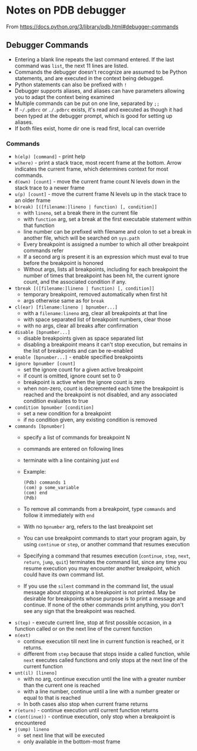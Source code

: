 # Notes on PDB debugger

From https://docs.python.org/3/library/pdb.html#debugger-commands

## Debugger Commands

* Entering a blank line repeats the last command entered. If the last command was `list`, the next 11 lines are listed.
* Commands the debugger doesn't recognize are assumed to be Python statements, and are executed in the context being debugged.
* Python statements can also be prefixed with `!`
* Debugger supports aliases, and aliases can have parameters allowing you to adapt the context being examined
* Multiple commands can be put on one line, separated by `;;`
* If `~/.pdbrc` or `./.pdbrc` exists, it's read and executed as though it had been typed at the debugger prompt, which is good for setting up aliases.
* If both files exist, home dir one is read first, local can override

### Commands

* `h(elp) [command]` - print help
* `w(here)` - print a stack trace, most recent frame at the bottom. Arrow indicates the current frame, which determines context for most commands.
* `d(own) [count]` - move the current frame count N levels down in the stack trace to a newer frame
* `u(p) [count]` - move the current frame N levels up in the stack trace to an older frame
* `b(reak) [([filename:]lineno | function) [, condition]]`
    * with `lineno`, set a break there in the current file
    * with `function` arg, set a break at the first executable statement within that function
    * line number can be prefixed with filename and colon to set a break in another file, which will be searched on `sys.path`
    * Every breakpoint is assigned a number to which all other breakpoint commands refer
    * If a second arg is present it is an expression which must eval to true before the breakpoint is honored
    * Without args, lists all breakpoints, including for each breakpoint the number of times that breakpoint has been hit, the current ignore count, and the associated condition if any.
* `tbreak [([filename:]lineno | function) [, condition]]`
    * temporary breakpoint, removed automatically when first hit
    * args otherwise same as for `break`
* `cl(ear) [filename:lineno | bpnumber...]`
    * with a `filename:lineno` arg, clear all breakpoints at that line
    * with space separated list of breakpoint numbers, clear those
    * with no args, clear all breaks after confirmation
* `disable [bpnumber...]`
    * disable breakpoints given as space separated list
    * disabling a breakpoint means it can't stop execution, but remains in the list of breakpoints and can be re-enabled
* `enable [bpnumber...]` - enable specified breakpoints
* `ignore bpnumber [count]`
    * set the ignore count for a given active breakpoint
    * if count is omitted, ignore count set to 0
    * breakpoint is active when the ignore count is zero
    * when non-zero, count is decremented each time the breakpoint is reached and the breakpoint is not disabled, and any associated condition evaluates to true
* `condition bpnumber [condition]`
    * set a new condition for a breakpoint
    * if no condition given, any existing condition is removed
* `commands [bpnumber]`
    * specify a list of commands for breakpoint N
    * commands are entered on following lines
    * terminate with a line containing just `end`
    * Example:
        
        ```
        (Pdb) commands 1
        (com) p some_variable
        (com) end
        (Pdb)
        ```

    * To remove all commands from a breakpoint, type `commands` and follow it immediately with `end`
    * With no `bpnumber` arg, refers to the last breakpoint set
    * You can use breakpoint commands to start your program again, by using `continue` or `step`, or another command that resumes execution
    * Specifying a command that resumes execution (`continue`, `step`, `next`, `return`, `jump`, `quit`) terminates the command list, since any time you resume execution you may encounter another breakpoint, which could have its own command list.
    * If you use the `silent` command in the command list, the usual message about stopping at a breakpoint is not printed. May be desirable for breakpoints whose purpose is to print a message and continue. If none of the other commands print anything, you don't see any sign that the breakpoint was reached.
* `s(tep)` - execute current line, stop at first possible occasion, in a function called or on the next line of the current function
* `n(ext)`
    * continue execution till next line in current function is reached, or it returns.
    * different from `step` because that stops inside a called function, while `next` executes called functions and only stops at the next line of the current function
* `unt(il) [lineno]`
    * with no arg, continue execution until the line with a greater number than the current one is reached
    * with a line number, continue until a line with a number greater or equal to that is reached
    * In both cases also stop when current frame returns
* `r(eturn)` - continue execution until current function returns
* `c(ont(inue))` - continue execution, only stop when a breakpoint is encountered
* `j(ump) lineno`
    * set next line that will be executed
    * only available in the bottom-most frame
